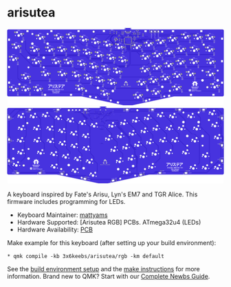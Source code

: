 # arisutea

![Arisutea](https://raw.githubusercontent.com/mattyams/arisutea-pcb-rgb/master/graphics/arisutea-pcb-bottom.png)
![Arisutea-top](https://raw.githubusercontent.com/mattyams/arisutea-pcb-rgb/master/graphics/arisutea-pcb-top.png)

A keyboard inspired by Fate's Arisu, Lyn's EM7 and TGR Alice. This firmware includes programming for LEDs.

* Keyboard Maintainer: [mattyams](https://github.com/mattyams)
* Hardware Supported: [Arisutea RGB] PCBs. ATmega32u4 (LEDs)
* Hardware Availability: [PCB](https://github.com/mattyams/arisutea-pcb-rgb)

Make example for this keyboard (after setting up your build environment):

    * qmk compile -kb 3x6keebs/arisutea/rgb -km default

See the [build environment setup](https://docs.qmk.fm/#/getting_started_build_tools) and the [make instructions](https://docs.qmk.fm/#/getting_started_make_guide) for more information. Brand new to QMK? Start with our [Complete Newbs Guide](https://docs.qmk.fm/#/newbs).
